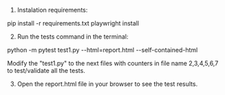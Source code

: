 1. Instalation requirements:

pip install -r requirements.txt
playwright install


2. Run the tests command in the terminal:

python -m pytest test1.py --html=report.html --self-contained-html

Modify the "test1.py" to the next files with counters in file name 2,3,4,5,6,7 to test/validate all the tests.


3. Open the report.html file in your browser to see the test results.


